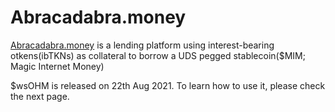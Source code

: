 # Abracadabra.money

[Abracadabra.money](https://abracadabra.money/) is a lending platform using interest-bearing otkens\(ibTKNs\) as collateral to borrow a UDS pegged stablecoin\($MIM; Magic Internet Money\)

$wsOHM is released on 22th Aug 2021. To learn how to use it, please check the next page.

